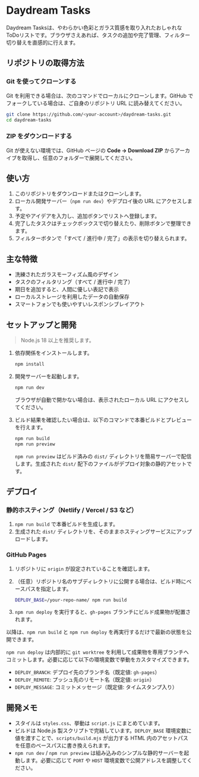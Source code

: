 # Daydream Tasks

Daydream Tasksは、やわらかい色彩とガラス質感を取り入れたおしゃれなToDoリストです。ブラウザさえあれば、タスクの追加や完了管理、フィルター切り替えを直感的に行えます。

## リポジトリの取得方法

### Git を使ってクローンする

Git を利用できる場合は、次のコマンドでローカルにクローンします。GitHub でフォークしている場合は、ご自身のリポジトリ URL に読み替えてください。

```bash
git clone https://github.com/<your-account>/daydream-tasks.git
cd daydream-tasks
```

### ZIP をダウンロードする

Git が使えない環境では、GitHub ページの **Code → Download ZIP** からアーカイブを取得し、任意のフォルダーで展開してください。

## 使い方

1. このリポジトリをダウンロードまたはクローンします。
2. ローカル開発サーバー（`npm run dev`）やデプロイ後の URL にアクセスします。
3. 予定やアイデアを入力し、追加ボタンでリストへ登録します。
4. 完了したタスクはチェックボックスで切り替えたり、削除ボタンで整理できます。
5. フィルターボタンで「すべて / 進行中 / 完了」の表示を切り替えられます。

## 主な特徴

- 洗練されたガラスモーフィズム風のデザイン
- タスクのフィルタリング（すべて / 進行中 / 完了）
- 期日を追加すると、人間に優しい表記で表示
- ローカルストレージを利用したデータの自動保存
- スマートフォンでも使いやすいレスポンシブレイアウト

## セットアップと開発

> Node.js 18 以上を推奨します。

1. 依存関係をインストールします。

   ```bash
   npm install
   ```

2. 開発サーバーを起動します。

   ```bash
   npm run dev
   ```

   ブラウザが自動で開かない場合は、表示されたローカル URL にアクセスしてください。

3. ビルド結果を確認したい場合は、以下のコマンドで本番ビルドとプレビューを行えます。

   ```bash
   npm run build
   npm run preview
   ```

   `npm run preview` はビルド済みの `dist/` ディレクトリを簡易サーバーで配信します。生成された `dist/` 配下のファイルがデプロイ対象の静的アセットです。

## デプロイ

### 静的ホスティング（Netlify / Vercel / S3 など）

1. `npm run build` で本番ビルドを生成します。
2. 生成された `dist/` ディレクトリを、そのままホスティングサービスにアップロードします。

### GitHub Pages

1. リポジトリに `origin` が設定されていることを確認します。
2. （任意）リポジトリ名のサブディレクトリに公開する場合は、ビルド時にベースパスを指定します。

   ```bash
   DEPLOY_BASE=/your-repo-name/ npm run build
   ```

3. `npm run deploy` を実行すると、`gh-pages` ブランチにビルド成果物が配置されます。

以降は、`npm run build` と `npm run deploy` を再実行するだけで最新の状態を公開できます。

`npm run deploy` は内部的に `git worktree` を利用して成果物を専用ブランチへコミットします。必要に応じて以下の環境変数で挙動をカスタマイズできます。

- `DEPLOY_BRANCH`: デプロイ先のブランチ名（既定値: `gh-pages`）
- `DEPLOY_REMOTE`: プッシュ先のリモート名（既定値: `origin`）
- `DEPLOY_MESSAGE`: コミットメッセージ（既定値: タイムスタンプ入り）

## 開発メモ

- スタイルは `styles.css`、挙動は `script.js` にまとめています。
- ビルドは Node.js 製スクリプトで完結しています。`DEPLOY_BASE` 環境変数に値を渡すことで、`scripts/build.mjs` が出力する HTML 内のアセットパスを任意のベースパスに書き換えられます。
- `npm run dev` / `npm run preview` は組み込みのシンプルな静的サーバーを起動します。必要に応じて `PORT` や `HOST` 環境変数で公開アドレスを調整してください。
